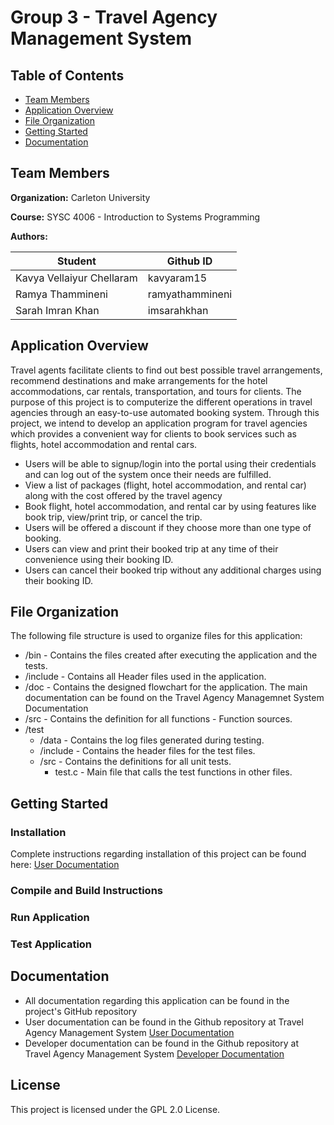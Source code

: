 # Group 3 - Travel Agency Management System


## Table of Contents
* [Team Members](#team-members)
* [Application Overview](#application-overview)
* [File Organization](#file-organization)
* [Getting Started](#getting-started)
* [Documentation](#documentation)

## Team Members
**Organization:** Carleton University

**Course:** SYSC 4006 - Introduction to Systems Programming

**Authors:**

| Student  | Github ID |
| ------------- | ------------- |
| Kavya Vellaiyur Chellaram | kavyaram15  |
| Ramya Thammineni  | ramyathammineni  |
| Sarah Imran Khan  |  imsarahkhan  |

## Application Overview

Travel agents facilitate clients to find out best possible travel arrangements, recommend destinations and make arrangements for the hotel accommodations, car rentals, transportation, and tours for clients. The purpose of this project is to computerize the different operations in travel agencies through an easy-to-use automated booking system. 
Through this project, we intend to develop an application program for travel agencies which provides a convenient way for clients to book services such as flights, hotel accommodation and rental cars. 

* Users will be able to signup/login into the portal using their credentials and can log out of the system once their needs are fulfilled.
* View a list of packages (flight, hotel accommodation, and rental car) along with the cost offered by the travel agency
* Book flight, hotel accommodation, and rental car by using features like book trip, view/print trip, or cancel the trip.
* Users will be offered a discount if they choose more than one type of booking. 
* Users can view and print their booked trip at any time of their convenience using their booking ID.
* Users can cancel their booked trip without any additional charges using their booking ID.

## File Organization

The following file structure is used to organize files for this application:

* /bin - Contains the files created after executing the application and the tests.
* /include -  Contains all Header files used in the application.  
* /doc - Contains the designed flowchart for the application.  The main documentation can be found on the Travel Agency Managemnet System Documentation 
* /src - Contains the definition for all functions -  Function sources. 
* /test
  * /data - Contains the log files generated during testing. 
  * /include - Contains the header files for the test files.       
  * /src - Contains the definitions for all unit tests.  
    * test.c - Main file that calls the test functions in other files.

## Getting Started

### Installation

Complete instructions regarding installation of this project can be found here: [User Documentation](https://github.com/imsarahkhan/Group_3_Travel-Agency-Management-System/wiki/User-Documentation)

### Compile and Build Instructions


### Run Application



### Test Application


## Documentation

* All documentation regarding this application can be found in the project's GitHub repository
* User documentation can be found in the Github repository at Travel Agency Management System [User Documentation](https://github.com/imsarahkhan/Group_3_Travel-Agency-Management-System/wiki/User-Documentation)
* Developer documentation can be found in the Github repository at Travel Agency Management System [Developer Documentation](https://github.com/imsarahkhan/Group_3_Travel-Agency-Management-System/wiki/Developer-Documentation)

## License 
This project is licensed under the GPL 2.0 License. 
